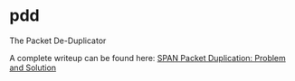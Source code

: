 pdd
=====

The Packet De-Duplicator

A complete writeup can be found here: [SPAN Packet Duplication: Problem and Solution](http://blogs.cisco.com/security/span-packet-duplication-problem-and-solution/ "SPAN Packet Duplication: Problem and Solution")


